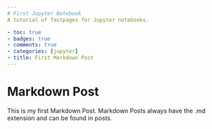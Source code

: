 ```yaml
---
# First Jupyter Notebook
A tutorial of fastpages for Jupyter notebooks.

- toc: true 
- badges: true
- comments: true
- categories: [jupyter]
- title: First Markdown Post
---
```



# Markdown Post

This is my first Markdown Post. Markdown Posts always have the .md extension and can be found in posts.